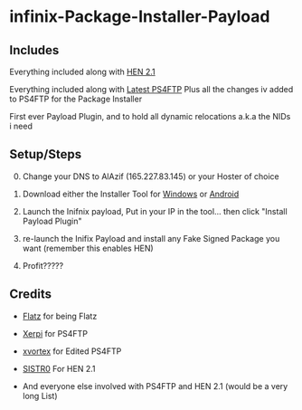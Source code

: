 # infinix-Package-Installer-Payload

## Includes

Everything included along with [HEN 2.1](https://github.com/SiSTR0/ps4-hen-vtx)

Everything included along with [Latest PS4FTP](https://github.com/xvortex/ps4-ftp-vtx)
Plus all the changes iv added to PS4FTP for the Package Installer

First ever Payload Plugin, and to hold all dynamic relocations a.k.a the NIDs i need


## Setup/Steps

0. Change your DNS to AlAzif (165.227.83.145) or your Hoster of choice

1. Download either the Installer Tool for [Windows](https://t.co/Of7jduI4yq) or [Android](https://play.google.com/store/apps/details?id=com.darksoftware.pkginstaller2)

2. Launch the Inifnix payload, Put in your IP in the tool... then click "Install Payload Plugin"

3. re-launch the Inifix Payload and install any Fake Signed Package you want (remember this enables HEN)

4. Profit?????

## Credits

- [Flatz](https://twitter.com/flat_z) for being Flatz
- [Xerpi](https://twitter.com/xerpi) for PS4FTP
- [xvortex](https://github.com/xvortex/ps4-ftp-vtx) for Edited PS4FTP
- [SISTR0](https://github.com/SiSTR0/ps4-hen-vtx) For HEN 2.1

- And everyone else involved with PS4FTP and HEN 2.1 (would be a very long List)

